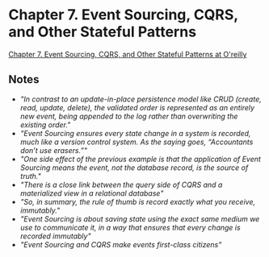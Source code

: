 # Chapter 7. Event Sourcing, CQRS, and Other Stateful Patterns

[Chapter 7. Event Sourcing, CQRS, and Other Stateful Patterns at O'reilly](https://learning.oreilly.com/library/view/designing-event-driven-systems/9781492038252/ch07.html)

## Notes
- _"In contrast to an update-in-place persistence model like CRUD (create, read, update, delete), the validated order is represented as an entirely new event, being appended to the log rather than overwriting the existing order."_
- _"Event Sourcing ensures every state change in a system is recorded, much like a version control system. As the saying goes, “Accountants don’t use erasers.”"_
- _"One side effect of the previous example is that the application of Event Sourcing means the event, not the database record, is the source of truth."_
- _"There is a close link between the query side of CQRS and a materialized view in a relational database"_
- _"So, in summary, the rule of thumb is record exactly what you receive, immutably."_
- _"Event Sourcing is about saving state using the exact same medium we use to communicate it, in a way that ensures that every change is recorded immutably"_
- _"Event Sourcing and CQRS make events first-class citizens"_
